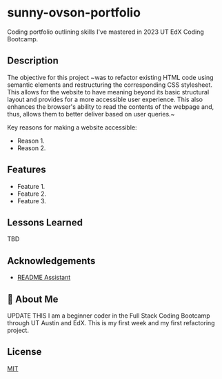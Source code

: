 # sunny-ovson-portfolio
Coding portfolio outlining skills I've mastered in 2023 UT EdX Coding Bootcamp.

## Description

The objective for this project ~was to refactor existing HTML code using semantic elements and restructuring the corresponding CSS stylesheet. This allows for the website to have meaning beyond its basic structural layout and provides for a more accessible user experience. This also enhances the browser's ability to read the contents of the webpage and, thus, allows them to better deliver based on user queries.~ 

Key reasons for making a website accessible:
- Reason 1.
- Reason 2.


## Features

- Feature 1.
- Feature 2.
- Feature 3.


## Lessons Learned
TBD


## Acknowledgements

- [README Assistant](https://readme.so/)


## 🚀 About Me

UPDATE THIS
I am a beginner coder in the Full Stack Coding Bootcamp through UT Austin and EdX. This is my first week and my first refactoring project.


## License

[MIT](https://choosealicense.com/licenses/mit/)